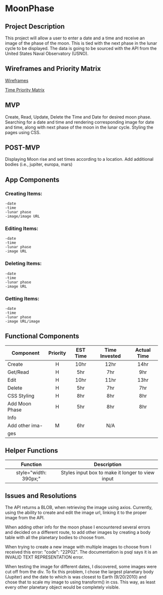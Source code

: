 # MoonPhase

## Project Description
This project will allow a user to enter a date and a time and receive an image of the phase of the moon. This is tied with the next phase in the lunar cycle to be displayed. The data is going to be sourced with the API from the United States Naval Observatory (USNO).

## Wireframes and Priority Matrix
[Wireframes](http://res.cloudinary.com/jkarlin929/image/upload/v1515444341/wireframe_project2.jpg) 

[Time Priority Matrix](http://res.cloudinary.com/jkarlin929/image/upload/v1515444380/time_matrix_project2.jpg) 

## MVP
Create, Read, Update, Delete the Time and Date for desired moon phase.  Searching for a date and time and rendering corresponding image for date and time, along with next phase of the moon in the lunar cycle. Styling the pages using CSS.

## POST-MVP
Displaying Moon rise and set times according to a location. Add additional bodies (i.e., jupiter, europa, mars)

## App Components
### Creating Items:
    -date
    -time
    -lunar phase
    -image/image URL

### Editing Items:
    -date
    -time
    -lunar phase
    -image URL

### Deleting Items:
    -date
    -time
    -lunar phase
    -image URL

### Getting Items:
    -date
    -time
    -lunar phase
    -image URL/image


## Functional Components
| Component     | Priority      | EST Time  | Time Invested | Actual Time|
| ------------- |:-------------:| :--------:| :------------:|:----------:|
| Create        | H             |  10hr     |     12hr      |     14hr   |
| Get/Read      | H             |   5hr     |      7hr      |     9hr    |
| Edit          | H             |   10hr    |     11hr      |     13hr   |
| Delete        | H             |   5hr     |     7hr       |     7hr    |
| CSS Styling   | H             |   8hr     |     8hr       |     8hr    |
| Add Moon Phase| H             |   5hr     |     8hr       |     8hr    |
|     Info                                                               |    
| Add other ima-| M             |   6hr     |     N/A       |            |
|    ges                                                                 |

## Helper Functions
| Function              |   Description                                   |
|:---------------------:|:-----------------------------------------------:|
| style="width: 390px;" | Styles input box to make it longer to view input|

## Issues and Resolutions
The API returns a BLOB, when retrieving the image using axios. Currently, using the ability to create and edit the image url, linking it to the proper image from the API.

When adding other info for the moon phase I encountered several errors and decided on a different route, to add other images by creating a body table with all the planetary bodies to choose from.

When trying to create a new image with multiple images to choose from I received this error: "code": "22P02". The documentation is psql says it is an INVALID TEXT REPRESENTATION error.

When testing the image for different dates, I discovered, some images were cut off from the div. To fix this problem, I chose the largest planetary body (Jupiter) and the date to which is was closest to Earth (9/20/2010) and chose that to scale my image to using transform() in css. This way, as least every other planetary object would be completely visible.